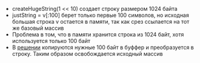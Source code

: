 - createHugeString(1 << 10) создает строку размером 1024 байта
- justString = v[:100] берет только первые 100 символов, но исходная большая строка v остается в памяти, так как срез ссылается на тот же базовый массив
- Проблема в том, что в памяти хранится строка из 1024 байт, хотя используется только 100 байт
- В [решении](https://github.com/MikhailMikryukov/L1-/blob/main/L1.15/main.go) копируются нужные 100 байт в буффер и преобразуется в строку. Таким образом освобождается исходный массив
